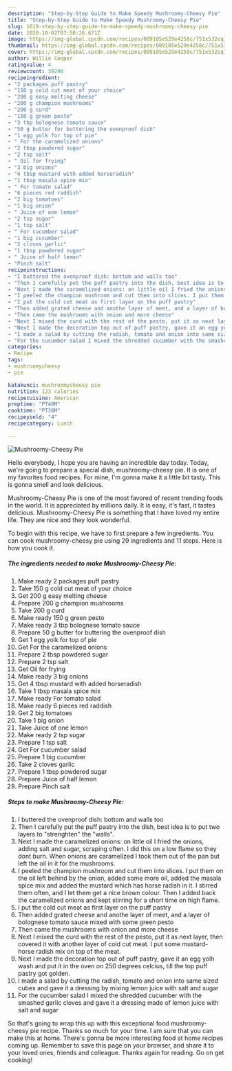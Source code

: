 ```yaml
---
description: "Step-by-Step Guide to Make Speedy Mushroomy-Cheesy Pie"
title: "Step-by-Step Guide to Make Speedy Mushroomy-Cheesy Pie"
slug: 1619-step-by-step-guide-to-make-speedy-mushroomy-cheesy-pie
date: 2020-10-02T07:50:26.671Z
image: https://img-global.cpcdn.com/recipes/009105e529e4258c/751x532cq70/mushroomy-cheesy-pie-recipe-main-photo.jpg
thumbnail: https://img-global.cpcdn.com/recipes/009105e529e4258c/751x532cq70/mushroomy-cheesy-pie-recipe-main-photo.jpg
cover: https://img-global.cpcdn.com/recipes/009105e529e4258c/751x532cq70/mushroomy-cheesy-pie-recipe-main-photo.jpg
author: Willie Cooper
ratingvalue: 4
reviewcount: 39296
recipeingredient:
- "2 packages puff pastry"
- "150 g cold cut meat of your choice"
- "200 g easy melting cheese"
- "200 g champion mushrooms"
- "200 g curd"
- "150 g green pesto"
- "3 tbp bolognese tomato sauce"
- "50 g butter for buttering the ovenproof dish"
- "1 egg yolk for top of pie"
- " For the caramelized onions"
- "2 tbsp powdered sugar"
- "2 tsp salt"
- " Oil for frying"
- "3 big onions"
- "4 tbsp mustard with added horseradish"
- "1 tbsp masala spice mix"
- " For tomato salad"
- "6 pieces red raddish"
- "2 big tomatoes"
- "1 big onion"
- " Juice of one lemon"
- "2 tsp sugar"
- "1 tsp salt"
- " For cucumber salad"
- "1 big cucumber"
- "2 cloves garlic"
- "1 tbsp powdered sugar"
- " Juice of half lemon"
- "Pinch salt"
recipeinstructions:
- "I buttered the ovenproof dish: bottom and walls too"
- "Then I carefully put the puff pastry into the dish, best idea is to put two layers to &#34;strenghten&#34; the &#34;walls&#34;."
- "Next I made the caramelized onions: on little oil I fried the onions, adding salt and sugar, scraping often. I did this on a low flame so they dont burn. When onions are caramelized I took them out of the pan but left the oil in it for the mushrooms."
- "I peeled the champion mushroom and cut them into slices. I put them on the oil left behind by the onion, added some more oil, added the masala spice mix and added the mustard which has horse radish in it. I stirred them often, and I let them get a nice brown colour. Then I added back the caramelized onions and kept stirring for a short time on high flame."
- "I put the cold cut meat as first layer on the puff pastry"
- "Then added grated cheese and anothe layer of meet, and a layer of bolognese tomato sauce mixed with some green pesto"
- "Then came the mushrooms with onion and more cheese"
- "Next I mixed the curd with the rest of the pesto, put it as next layer, then covered it with another layer of cold cut meat. I put some mustard- horse radish mix on top of the meat."
- "Next I made the decoration top out of puff pastry, gave it an egg yolh wash and put it in the oven on 250 degrees celcius, till the top puff pastry got golden."
- "I made a salad by cutting the radish, tomato and onion into same sized cubes and gave it a dressing by mixing lemon juice with salt and sugar"
- "For the cucumber salad I mixed the shredded cucumber with the smashed garlic cloves and gave it a dressing made of lemon juice with salt and sugar"
categories:
- Recipe
tags:
- mushroomycheesy
- pie

katakunci: mushroomycheesy pie 
nutrition: 123 calories
recipecuisine: American
preptime: "PT40M"
cooktime: "PT38M"
recipeyield: "4"
recipecategory: Lunch

---
```



![Mushroomy-Cheesy Pie](https://img-global.cpcdn.com/recipes/009105e529e4258c/751x532cq70/mushroomy-cheesy-pie-recipe-main-photo.jpg)

Hello everybody, I hope you are having an incredible day today. Today, we're going to prepare a special dish, mushroomy-cheesy pie. It is one of my favorites food recipes. For mine, I'm gonna make it a little bit tasty. This is gonna smell and look delicious.

Mushroomy-Cheesy Pie is one of the most favored of recent trending foods in the world. It is appreciated by millions daily. It is easy, it's fast, it tastes delicious. Mushroomy-Cheesy Pie is something that I have loved my entire life. They are nice and they look wonderful.




To begin with this recipe, we have to first prepare a few ingredients. You can cook mushroomy-cheesy pie using 29 ingredients and 11 steps. Here is how you cook it.

<!--inarticleads1-->

##### The ingredients needed to make Mushroomy-Cheesy Pie:

1. Make ready 2 packages puff pastry
1. Take 150 g cold cut meat of your choice
1. Get 200 g easy melting cheese
1. Prepare 200 g champion mushrooms
1. Take 200 g curd
1. Make ready 150 g green pesto
1. Make ready 3 tbp bolognese tomato sauce
1. Prepare 50 g butter for buttering the ovenproof dish
1. Get 1 egg yolk for top of pie
1. Get  For the caramelized onions
1. Prepare 2 tbsp powdered sugar
1. Prepare 2 tsp salt
1. Get  Oil for frying
1. Make ready 3 big onions
1. Get 4 tbsp mustard with added horseradish
1. Take 1 tbsp masala spice mix
1. Make ready  For tomato salad
1. Make ready 6 pieces red raddish
1. Get 2 big tomatoes
1. Take 1 big onion
1. Take  Juice of one lemon
1. Make ready 2 tsp sugar
1. Prepare 1 tsp salt
1. Get  For cucumber salad
1. Prepare 1 big cucumber
1. Take 2 cloves garlic
1. Prepare 1 tbsp powdered sugar
1. Prepare  Juice of half lemon
1. Prepare Pinch salt




<!--inarticleads2-->

##### Steps to make Mushroomy-Cheesy Pie:

1. I buttered the ovenproof dish: bottom and walls too
1. Then I carefully put the puff pastry into the dish, best idea is to put two layers to &#34;strenghten&#34; the &#34;walls&#34;.
1. Next I made the caramelized onions: on little oil I fried the onions, adding salt and sugar, scraping often. I did this on a low flame so they dont burn. When onions are caramelized I took them out of the pan but left the oil in it for the mushrooms.
1. I peeled the champion mushroom and cut them into slices. I put them on the oil left behind by the onion, added some more oil, added the masala spice mix and added the mustard which has horse radish in it. I stirred them often, and I let them get a nice brown colour. Then I added back the caramelized onions and kept stirring for a short time on high flame.
1. I put the cold cut meat as first layer on the puff pastry
1. Then added grated cheese and anothe layer of meet, and a layer of bolognese tomato sauce mixed with some green pesto
1. Then came the mushrooms with onion and more cheese
1. Next I mixed the curd with the rest of the pesto, put it as next layer, then covered it with another layer of cold cut meat. I put some mustard- horse radish mix on top of the meat.
1. Next I made the decoration top out of puff pastry, gave it an egg yolh wash and put it in the oven on 250 degrees celcius, till the top puff pastry got golden.
1. I made a salad by cutting the radish, tomato and onion into same sized cubes and gave it a dressing by mixing lemon juice with salt and sugar
1. For the cucumber salad I mixed the shredded cucumber with the smashed garlic cloves and gave it a dressing made of lemon juice with salt and sugar




So that's going to wrap this up with this exceptional food mushroomy-cheesy pie recipe. Thanks so much for your time. I am sure that you can make this at home. There's gonna be more interesting food at home recipes coming up. Remember to save this page on your browser, and share it to your loved ones, friends and colleague. Thanks again for reading. Go on get cooking!
